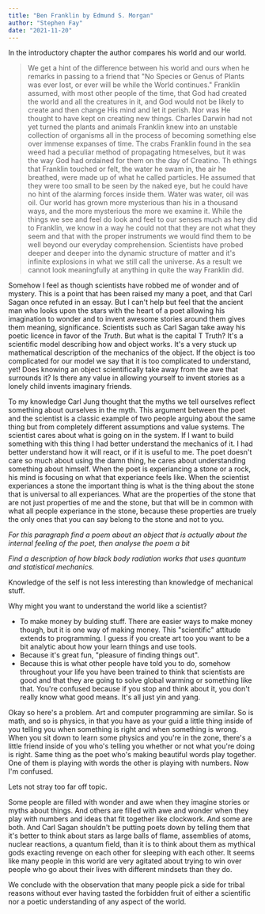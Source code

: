 ```yaml
---
title: "Ben Franklin by Edmund S. Morgan"
author: "Stephen Fay"
date: "2021-11-20"
---
```



In the introductory chapter the author compares his world and our world. 

> We get a hint of the difference between his world and ours when he remarks in passing to a friend that "No Species or Genus of Plants was ever lost, or ever will be while the World continues." Franklin assumed, with most other people of the time, that God had created the world and all the creatures in it, and God would not be likely to create and then change His mind and let it perish. Nor was He thought to have kept on creating new things. Charles Darwin had not yet turned the plants and animals Franklin knew into an unstable collection of organisms all in the process of becoming something else over immense expanses of time. The crabs Franklin found in the sea weed had a peculiar method of propagating htmeselves, but it was the way God had ordained for them on the day of Creatino. Th ethings that Franklin touched or felt, the water he swam in, the air he breathed, were made up of what he called particles. He assumed that they were too small to be seen by the naked eye, but he could have no hint of the alarming forces inside them. Water was water, oil was oil. Our world has grown more mysterious than his in a thousand ways, and the more mysterious the more we examine it. While the things we see and feel do look and feel to our senses much as hey did to Franklin, we know in a way he could not that they are not what they seem and that with the proper instruments we would find them to be well beyond our everyday comprehension. Scientists have probed deeper and deeper into the dynamic structure of matter and it's infinite explosions in what we still call the universe. As a result we cannot look meaningfully at anything in quite the way Franklin did. 

Somehow I feel as though scientists have robbed me of wonder and of mystery. This is a point that has been raised my many a poet, and that Carl Sagan once refuted in an essay. But I can't help but feel that the ancient man who looks upon the stars with the heart of a poet allowing his imagination to wonder and to invent awesome stories around them gives them meaning, significance. Scientists such as Carl Sagan take away his poetic licence in favor of the *Truth*. But what is the capital T Truth? It's a scientific model describing how and object works. It's a very stuck up mathematical description of the mechanics of the object. If the object is too complicated for our model we say that it is too complicated to understand, yet! Does knowing an object scientifically take away from the awe that surrounds it? Is there any value in allowing yourself to invent stories as a lonely child invents imaginary friends.

To my knowledge Carl Jung thought that the myths we tell ourselves reflect something about ourselves in the myth. This argument between the poet and the scientist is a classic example of two people arguing about the same thing but from completely different assumptions and value systems. The scientist cares about what is going on in the system. If I want to build something with this thing I had better understand the mechanics of it. I had better understand how it will react, or if it is useful to me. The poet doesn't care so much about using the damn thing, he cares about understanding something about himself. When the poet is experiancing a stone or a rock, his mind is focusing on what that experiance feels like. When the scientist experiances a stone the important thing is what is the thing about the stone that is universal to all experiances. What are the properties of the stone that are not just properties of me and the stone, but that will be in common with what all people experiance in the stone, because these properties are truely the only ones that you can say belong to the stone and not to you.

*For this paragraph find a poem about an object that is actually about the internal feeling of the poet, then analyse the poem a bit*

*Find a description of how black body radiation works that uses quantum and statistical mechanics.*

Knowledge of the self is not less interesting than knowledge of mechanical stuff. 

Why might you want to understand the world like a scientist? 
- To make money by bulding stuff. There are easier ways to make money though, but it is one way of making money. This "scientific" attitude extends to programming. I guess if you create art too you want to be a bit analytic about how your learn things and use tools. 
- Because it's great fun, "pleasure of finding things out". 
- Because this is what other people have told you to do, somehow throughout your life you have been trained to think that scientists are good and that they are going to solve global warming or something like that. You're confused because if you stop and think about it, you don't really know what good means. It's all just yin and yang. 


Okay so here's a problem. Art and computer programming are similar. So is math, and so is physics, in that you have as your guid a little thing inside of you telling you when something is right and when something is wrong. When you sit down to learn some physics and you're in the zone, there's a little friend inside of you who's telling you whether or not what you're doing is right. Same thing as the poet who's making beautiful words play together. One of them is playing with words the other is playing with numbers. Now I'm confused. 

Lets not stray too far off topic. 

Some people are filled with wonder and awe when they imagine stories or myths about things. And others are filled with awe and wonder when they play with numbers and ideas that fit together like clockwork. And some are both. And Carl Sagan shouldn't be putting poets down by telling them that it's better to think about stars as large balls of flame, assemblies of atoms, nuclear reactions, a quantum field, than it is to think about them as mythical gods exacting revenge on each other for sleeping with each other. It seems like many people in this world are very agitated about trying to win over people who go about their lives with different mindsets than they do. 

We conclude with the observation that many people pick a side for tribal reasons without ever having tasted the forbidden fruit of either a scientific nor a poetic understanding of any aspect of the world. 


